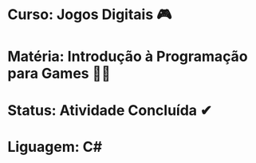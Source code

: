 # Curso: Jogos Digitais 🎮
# Matéria: Introdução à Programação para Games 👨‍💻
# Status: Atividade Concluída ✔
# Liguagem: C#
